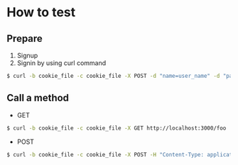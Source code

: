 # How to test

## Prepare
1. Signup
2. Signin by using curl command<br/>
```sh
$ curl -b cookie_file -c cookie_file -X POST -d "name=user_name" -d "password=pass_word" http://localhost:3000/signin
```
## Call a method
 - GET
```sh
$ curl -b cookie_file -c cookie_file -X GET http://localhost:3000/foo
```
 - POST
```sh
$ curl -b cookie_file -c cookie_file -X POST -H "Content-Type: application/json" -d "@post_json_file" http://localhost:3000/bar
```
